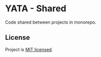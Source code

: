 # YATA - Shared

Code shared between projects in monorepo.

## License

Project is [MIT licensed](LICENSE).

